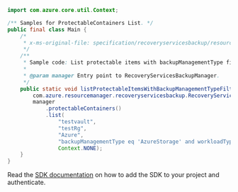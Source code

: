 ```java
import com.azure.core.util.Context;

/** Samples for ProtectableContainers List. */
public final class Main {
    /*
     * x-ms-original-file: specification/recoveryservicesbackup/resource-manager/Microsoft.RecoveryServices/stable/2021-07-01/examples/AzureStorage/ProtectableContainers_List.json
     */
    /**
     * Sample code: List protectable items with backupManagementType filter as AzureStorage.
     *
     * @param manager Entry point to RecoveryServicesBackupManager.
     */
    public static void listProtectableItemsWithBackupManagementTypeFilterAsAzureStorage(
        com.azure.resourcemanager.recoveryservicesbackup.RecoveryServicesBackupManager manager) {
        manager
            .protectableContainers()
            .list(
                "testvault",
                "testRg",
                "Azure",
                "backupManagementType eq 'AzureStorage' and workloadType eq 'AzureFileShare'",
                Context.NONE);
    }
}
```

Read the [SDK documentation](https://github.com/Azure/azure-sdk-for-java/blob/azure-resourcemanager-recoveryservicesbackup_1.0.0-beta.2/sdk/recoveryservicesbackup/azure-resourcemanager-recoveryservicesbackup/README.md) on how to add the SDK to your project and authenticate.
